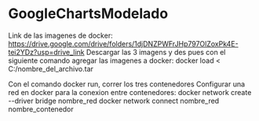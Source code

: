 # GoogleChartsModelado

Link de las imagenes de docker: https://drive.google.com/drive/folders/1djDNZPWFrJHp797OlZoxPk4E-tei2YDz?usp=drive_link
Descargar las 3 imagens y des pues con el siguiente comando agregar las imagenes a docker:
  docker load < C:/nombre_del_archivo.tar

Con el comando docker run, correr los tres contenedores
Configurar una red en docker para la conexion entre contenedores:
  docker network create --driver bridge nombre_red
  docker network connect nombre_red nombre_contenedor
